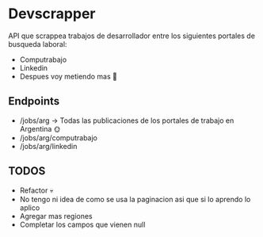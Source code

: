 # Devscrapper
API que scrappea trabajos de desarrollador entre los siguientes portales de busqueda laboral:
- Computrabajo
- Linkedin
- Despues voy metiendo mas 👻

## Endpoints
- /jobs/arg -> Todas las publicaciones de los portales de trabajo en Argentina 🌞
- /jobs/arg/computrabajo
- /jobs/arg/linkedin

## TODOS
- Refactor 💀
- No tengo ni idea de como se usa la paginacion asi que si lo aprendo lo aplico
- Agregar mas regiones 
- Completar los campos que vienen null
